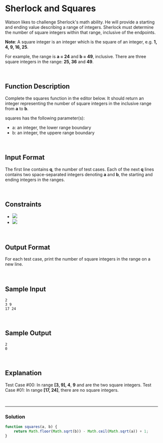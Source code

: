 # Sherlock and Squares
  
Watson likes to challenge Sherlock's math ability. He will provide a starting and ending value describing a range of integers. Sherlock must determine the number of square integers within that range, inclusive of the endpoints.

**Note**: A square integer is an integer which is the square of an integer, e.g. **1, 4, 9, 16, 25**.

For example, the range is **a = 24** and **b = 49**, inclusive. There are three square integers in the range: **25, 36** and **49**.

<br/>

## Function Description

Complete the squares function in the editor below. It should return an integer representing the number of square integers in the inclusive range from **a** to **b**.

squares has the following parameter(s):

- a: an integer, the lower range boundary  
- b: an integer, the uppere range boundary  

<br/>

## Input Format

The first line contains **q**, the number of test cases. 
Each of the next **q** lines contains two space-separated integers denoting **a** and **b**, the starting and ending integers in the ranges.

<br/>

## Constraints

- ![](https://latex.codecogs.com/gif.latex?1\leq&space;q\leq&space;100) 
- ![](https://latex.codecogs.com/gif.latex?1\leq&space;a\leq&space;b\leq&space;10^{9}) 
 

<br/>

## Output Format

For each test case, print the number of square integers in the range on a new line.

<br/>

## Sample Input
```
2
3 9
17 24
```

<br/>

## Sample Output
```
2
0
```

<br/>

## Explanation

Test Case #00: In range **[3, 9], 4**, **9** and  are the two square integers. 
Test Case #01: In range **[17, 24]**, there are no square integers.

<br/>

---

### Solution

```javascript
function squares(a, b) {
    return Math.floor(Math.sqrt(b)) - Math.ceil(Math.sqrt(a)) + 1;
}
```